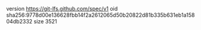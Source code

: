 version https://git-lfs.github.com/spec/v1
oid sha256:9778d00e136628fbb14f2a2612065d50b20822d81b335b631eb1a15804db2332
size 3521
